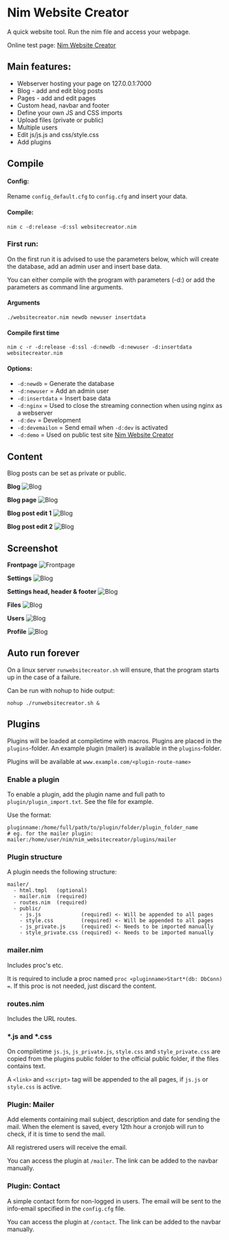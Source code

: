 # Nim Website Creator

A quick website tool. Run the nim file and access your webpage.

Online test page: [Nim Website Creator](https://nimwc.org)

## Main features:
- Webserver hosting your page on 127.0.0.1:7000
- Blog - add and edit blog posts
- Pages - add and edit pages
- Custom head, navbar and footer
- Define your own JS and CSS imports
- Upload files (private or public)
- Multiple users
- Edit js/js.js and css/style.css
- Add plugins

## Compile

#### Config:

Rename `config_default.cfg` to `config.cfg` and insert your data.

#### Compile:

`nim c -d:release -d:ssl websitecreator.nim`

### First run:

On the first run it is advised to use the parameters below, which will create the database, add an admin user and insert base data.

You can either compile with the program with parameters (-d:) or add the parameters as command line arguments.

#### Arguments

`./websitecreator.nim newdb newuser insertdata`

#### Compile first time

`nim c -r -d:release -d:ssl -d:newdb -d:newuser -d:insertdata websitecreator.nim`

#### Options:
* `-d:newdb` = Generate the database
* `-d:newuser` = Add an admin user
* `-d:insertdata` = Insert base data
* `-d:nginx` = Used to close the streaming connection when using nginx as a webserver
* `-d:dev` = Development
* `-d:devemailon` = Send email when `-d:dev` is activated
* `-d:demo` = Used on public test site [Nim Website Creator](https://nimwc.org)

## Content

Blog posts can be set as private or public.

**Blog**
![Blog](screenshots/blog.png)

**Blog page**
![Blog](screenshots/blog2.png)

**Blog post edit 1**
![Blog](screenshots/blogpage1.png)

**Blog post edit 2**
![Blog](screenshots/blogpage2.png)


## Screenshot

**Frontpage**
![Frontpage](screenshots/frontpage.png)

**Settings**
![Blog](screenshots/settings.png)

**Settings head, header & footer**
![Blog](screenshots/settings2.png)

**Files**
![Blog](screenshots/files.png)

**Users**
![Blog](screenshots/users.png)

**Profile**
![Blog](screenshots/profile.png)


## Auto run forever

On a linux server `runwebsitecreator.sh` will ensure, that the program starts up in the case of a failure.

Can be run with nohup to hide output:
```
nohup ./runwebsitecreator.sh &
```


## Plugins

Plugins will be loaded at compiletime with macros. Plugins are placed in the `plugins`-folder. An example plugin (mailer) is available in the `plugins`-folder.

Plugins will be available at `www.example.com/<plugin-route-name>`

### Enable a plugin

To enable a plugin, add the plugin name and full path to `plugin/plugin_import.txt`. See the file for example.

Use the format:
```
pluginname:/home/full/path/to/plugin/folder/plugin_folder_name
# eg. for the mailer plugin:
mailer:/home/user/nim/nim_websitecreator/plugins/mailer
```

### Plugin structure

A plugin needs the following structure:

```
mailer/
  - html.tmpl   (optional)
  - mailer.nim  (required)
  - routes.nim  (required)
  - public/
    - js.js             (required) <- Will be appended to all pages
    - style.css         (required) <- Will be appended to all pages
    - js_private.js     (required) <- Needs to be imported manually
    - style_private.css (required) <- Needs to be imported manually
```

### mailer.nim
Includes proc's etc.

It is required to include a proc named `proc <pluginname>Start*(db: DbConn) =`. If this proc is not needed, just discard the content.

### routes.nim
Includes the URL routes.

### *.js and *.css

On compiletime `js.js`, `js_private.js`, `style.css` and `style_private.css` are copied from the plugins public folder to the official public folder, if the files contains text.

A `<link>` and `<script>` tag will be appended to the all pages, if `js.js` or `style.css` is active.

### Plugin: Mailer

Add elements containing mail subject, description and date for sending the mail. When the element is saved, every 12th hour a cronjob will run to check, if it is time to send the mail.

All registrered users will receive the email.

You can access the plugin at `/mailer`. The link can be added to the navbar manually.

### Plugin: Contact

A simple contact form for non-logged in users. The email will be sent to the info-email specified in the `config.cfg` file.

You can access the plugin at `/contact`. The link can be added to the navbar manually.